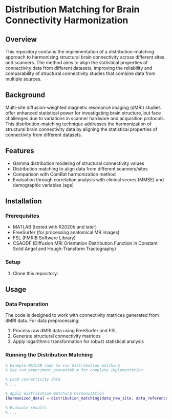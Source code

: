 # Distribution Matching for Brain Connectivity Harmonization

## Overview
This repository contains the implementation of a distribution-matching approach to harmonizing structural brain connectivity across different sites and scanners. The method aims to align the statistical properties of connectivity data from different datasets, improving the reliability and comparability of structural connectivity studies that combine data from multiple sources.

## Background
Multi-site diffusion-weighted magnetic resonance imaging (dMRI) studies offer enhanced statistical power for investigating brain structure, but face challenges due to variations in scanner hardware and acquisition protocols. This distribution-matching technique addresses the harmonization of structural brain connectivity data by aligning the statistical properties of connectivity from different datasets.

## Features
- Gamma distribution modeling of structural connectivity values
- Distribution matching to align data from different scanners/sites
- Comparison with ComBat harmonization method
- Evaluation through correlation analysis with clinical scores (MMSE) and demographic variables (age)

## Installation

### Prerequisites
- MATLAB (tested with R2020b and later)
- FreeSurfer (for processing anatomical MR images)
- FSL (FMRIB Software Library)
- CSAODF (Diffusion MRI Orientation Distribution Function in Constant Solid Angel and Hough-Transform Tractography)

### Setup
1. Clone this repository:

## Usage

### Data Preparation
The code is designed to work with connectivity matrices generated from dMRI data. For data preprocessing:
1. Process raw dMRI data using FreeSurfer and FSL
2. Generate structural connectivity matrices
3. Apply logarithmic transformation for robust statistical analysis

### Running the Distribution Matching
```matlab
% Example MATLAB code to run distribution matching
% See run_experiment_preventAD.m for complete implementation

% Load connectivity data
% ...

% Apply distribution matching harmonization
[harmonized_data] = distribution_matching(data_new_site, data_reference_site);

% Evaluate results
% ...